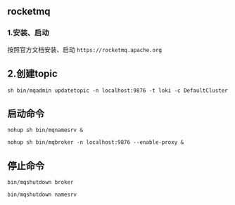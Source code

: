 ## rocketmq

### 1.安装、启动

按照官方文档安装、启动 ``https://rocketmq.apache.org``

## 2.创建topic

```shell
sh bin/mqadmin updatetopic -n localhost:9876 -t loki -c DefaultCluster
```

## 启动命令

```shell
nohup sh bin/mqnamesrv &
```

```shell
nohup sh bin/mqbroker -n localhost:9876 --enable-proxy &
```

## 停止命令

```shell
bin/mqshutdown broker
```

```shell
bin/mqshutdown namesrv
```